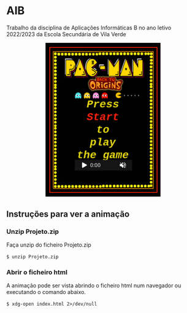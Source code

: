 # AIB
Trabalho da disciplina de Aplicações Informáticas B no ano letivo 2022/2023 da Escola Secundária de Vila Verde

<p align="center">
  <img src="TelaInicial.png" alt="Descrição da imagem" width="300">
</p>

## Instruções para ver a animação

### Unzip Projeto.zip

Faça unzip do ficheiro Projeto.zip

```console
$ unzip Projeto.zip
```

### Abrir o ficheiro html

A animação pode ser vista abrindo o ficheiro html num navegador ou executando o comando abaixo.

```console
$ xdg-open index.html 2>/dev/null
```
